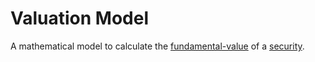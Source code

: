 # Valuation Model
A mathematical model to calculate the [fundamental-value](fundamental-value.md) of a [security](security.md). 